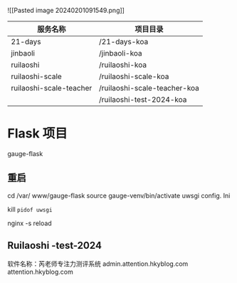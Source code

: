 ![[Pasted image 20240201091549.png]]

| 服务名称                | 项目目录                     |
| ----------------------- | ---------------------------- |
| 21-days                 | /21-days-koa                 |
| jinbaoli                | /jinbaoli-koa                |
| ruilaoshi               | /ruilaoshi-koa               |
| ruilaoshi-scale         | /ruilaoshi-scale-koa         |
| ruilaoshi-scale-teacher | /ruilaoshi-scale-teacher-koa |
|                         | /ruilaoshi-test-2024-koa                             |

# Flask 项目
gauge-flask
## 重启
cd /var/ www/gauge-flask
source gauge-venv/bin/activate
uwsgi config. Ini

kill `pidof uwsgi`

nginx -s reload 

## Ruilaoshi -test-2024
软件名称：芮老师专注力测评系统
admin.attention.hkyblog.com
attention.hkyblog.com
